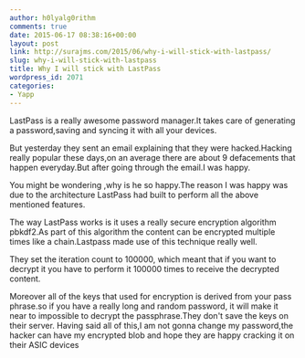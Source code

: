 ```yaml
---
author: h0lyalg0rithm
comments: true
date: 2015-06-17 08:38:16+00:00
layout: post
link: http://surajms.com/2015/06/why-i-will-stick-with-lastpass/
slug: why-i-will-stick-with-lastpass
title: Why I will stick with LastPass
wordpress_id: 2071
categories:
- Yapp
---
```


LastPass is a really awesome password manager.It takes care of generating a password,saving and syncing it with all your devices.

But yesterday they sent an email explaining that they were hacked.Hacking really popular these days,on an average there are about 9 defacements that happen everyday.But after going through the email.I was happy.

You might be wondering ,why is he so happy.The reason I was happy was due to the architecture LastPass had built to perform all the above mentioned features.

The way LastPass works is it uses a really secure encryption algorithm pbkdf2.As part of this algorithm the content can be encrypted multiple times like a chain.Lastpass made use of this technique really well.

They set the iteration count to 100000, which meant that if you want to decrypt it you have to perform it 100000 times to receive the decrypted content.

Moreover all of the keys that used for encryption is derived from your pass phrase.so if you have a really long and random password, it will make it near to impossible to decrypt the passphrase.They don't save the keys on their server.
Having said all of this,I am not gonna change my password,the hacker can have my encrypted blob and hope they are happy cracking it on their ASIC devices
